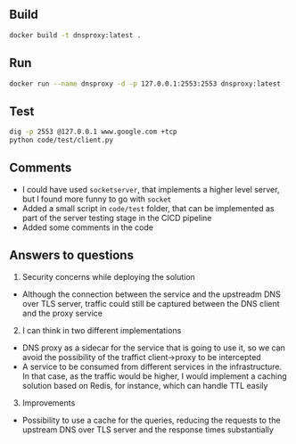 

## Build

```bash
docker build -t dnsproxy:latest .
```

## Run

```bash
docker run --name dnsproxy -d -p 127.0.0.1:2553:2553 dnsproxy:latest
```

## Test

```bash
dig -p 2553 @127.0.0.1 www.google.com +tcp
python code/test/client.py
```

## Comments

- I could have used `socketserver`, that implements a higher level server, but I found more funny to go with `socket`
- Added a small script in `code/test` folder, that can be implemented as part of the server testing stage in the CICD pipeline
- Added some comments in the code

## Answers to questions

1. Security concerns while deploying the solution
  
  - Although the connection between the service and the upstreadm DNS over TLS server, traffic could still be captured between the DNS client and the proxy service

2. I can think in two different implementations
  
  - DNS proxy as a sidecar for the service that is going to use it, so we can avoid the possibility of the traffict client->proxy to be intercepted
  - A service to be consumed from different services in the infrastructure. In that case, as the traffic would be higher, I would implement a caching solution based on Redis, for instance, which can handle TTL easily

3. Improvements

  - Possibility to use a cache for the queries, reducing the requests to the upstream DNS over TLS server and the response times substantially


